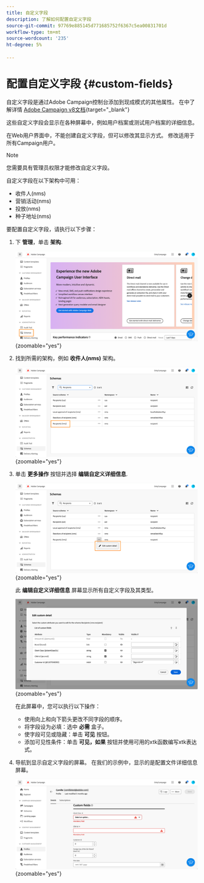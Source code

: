 ```yaml
---
title: 自定义字段
description: 了解如何配置自定义字段
source-git-commit: 97769e885145d771685752f6367c5ea00831701d
workflow-type: tm+mt
source-wordcount: '235'
ht-degree: 5%

---
```


# 配置自定义字段 {#custom-fields}

自定义字段是通过Adobe Campaign控制台添加到现成模式的其他属性。 在中了解详情 [Adobe Campaign v8文档](https://experienceleague.adobe.com/docs/campaign/campaign-v8/developer/shemas-forms/extend-schema.html){target="_blank"}

这些自定义字段会显示在各种屏幕中，例如用户档案或测试用户档案的详细信息。

在Web用户界面中，不能创建自定义字段，但可以修改其显示方式。 修改适用于所有Campaign用户。

>[!NOTE]
>
>您需要具有管理员权限才能修改自定义字段。

自定义字段在以下架构中可用：

* 收件人(nms)
* 营销活动(nms)
* 投放(nms)
* 种子地址(nms)

要配置自定义字段，请执行以下步骤：

1. 下 **管理**，单击 **架构**.

   ![](assets/custom-fields.png){zoomable=&quot;yes&quot;}

1. 找到所需的架构，例如 **收件人(nms)** 架构。

   ![](assets/custom-fields2.png){zoomable=&quot;yes&quot;}

1. 单击 **更多操作** 按钮并选择 **编辑自定义详细信息**.

   ![](assets/custom-fields3.png){zoomable=&quot;yes&quot;}

   此 **编辑自定义详细信息** 屏幕显示所有自定义字段及其类型。

   ![](assets/custom-fields4.png){zoomable=&quot;yes&quot;}

   在此屏幕中，您可以执行以下操作：

   * 使用向上和向下箭头更改不同字段的顺序。
   * 将字段设为必填：选中 **必需** 盒子。
   * 使字段可见或隐藏：单击 **可见** 按钮。
   * 添加可见性条件：单击 **可见，如果** 按钮并使用可用的xtk函数编写xtk表达式。

1. 导航到显示自定义字段的屏幕。 在我们的示例中，显示的是配置文件详细信息屏幕。

   ![](assets/custom-fields5.png){zoomable=&quot;yes&quot;}

